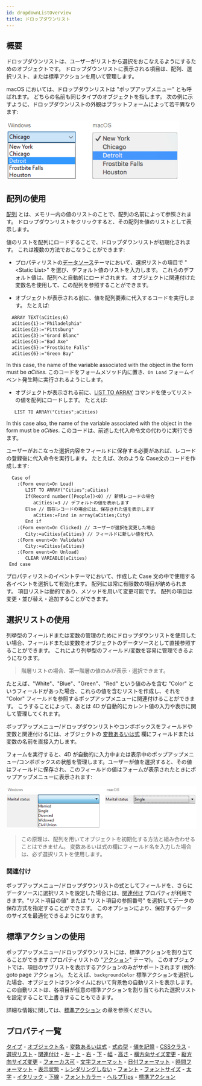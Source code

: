 ```yaml
---
id: dropdownListOverview
title: ドロップダウンリスト
---
```


## 概要

ドロップダウンリストは、ユーザーがリストから選択をおこなえるようにするためのオブジェクトです。 ドロップダウンリストに表示される項目は、配列、選択リスト、または標準アクションを用いて管理します。

macOS においては、ドロップダウンリストは "ポップアップメニュー" とも呼ばれます。 どちらの名前も同じタイプのオブジェクトを指します。 次の例に示すように、ドロップダウンリストの外観はプラットフォームによって若干異なります:

![](assets/en/FormObjects/popupDropdown_appearance.png)


## 配列の使用

[配列](Concepts/arrays.md) とは、メモリー内の値のリストのことで、配列の名前によって参照されます。 ドロップダウンリストをクリックすると、その配列を値のリストとして表示します。

値のリストを配列にロードすることで、ドロップダウンリストが初期化されます。 これは複数の方法でおこなうことができます:

* プロパティリストの[データソース](properties_DataSource.md)テーマにおいて、選択リストの項目で "\<Static List>" を選び、デフォルト値のリストを入力します。 これらのデフォルト値は、配列へと自動的にロードされます。 オブジェクトに関連付けた変数名を使用して、この配列を参照することができます。

* オブジェクトが表示される前に、値を配列要素に代入するコードを実行します。 たとえば:

```4d
  ARRAY TEXT(aCities;6) 
  aCities{1}:="Philadelphia" 
  aCities{2}:="Pittsburg" 
  aCities{3}:="Grand Blanc" 
  aCities{4}:="Bad Axe" 
  aCities{5}:="Frostbite Falls" 
  aCities{6}:="Green Bay" 
```
In this case, the name of the variable associated with the object in the form must be *aCities*. このコードをフォームメソッド内に置き、`On Load` フォームイベント発生時に実行されるようにします。

*  オブジェクトが表示される前に、[LIST TO ARRAY](https://doc.4d.com/4Dv18/4D/18/LIST-TO-ARRAY.301-4504606.ja.html) コマンドを使ってリストの値を配列にロードします。 たとえば:

```4d
   LIST TO ARRAY("Cities";aCities)
```

 In this case also, the name of the variable associated with the object in the form must be *aCities*. このコードは、前述した代入命令文の代わりに実行できます。

ユーザーがおこなった選択内容をフィールドに保存する必要があれば、レコードの登録後に代入命令を実行します。 たとえば、次のような Case文のコードを作成します:

```4d
  Case of
    :(Form event=On Load)
       LIST TO ARRAY("Cities";aCities)
       If(Record number([People])<0) // 新規レコードの場合
          aCities:=3 // デフォルトの値を表示します
       Else // 既存レコードの場合には、保存された値を表示します
          aCities:=Find in array(aCities;City)
       End if
    :(Form event=On Clicked) // ユーザーが選択を変更した場合
       City:=aCities{aCities} // フィールドに新しい値を代入
    :(Form event=On Validate)
       City:=aCities{aCities}
    :(Form event=On Unload)
       CLEAR VARIABLE(aCities)
 End case
```

プロパティリストのイベントテーマにおいて、作成した Case 文の中で使用する各イベントを選択して有効化ます。 配列には常に有限数の項目が納められます。 項目リストは動的であり、メソッドを用いて変更可能です。 配列の項目は変更・並び替え・追加することができます。


## 選択リストの使用

列挙型のフィールドまたは変数の管理のためにドロップダウンリストを使用したい場合、フィールドまたは変数をオブジェクトのデータソースとして直接参照することができます。 これにより列挙型のフィールド/変数を容易に管理できるようになります。
> 階層リストの場合、第一階層の値のみが表示・選択できます。

たとえば、"White"、"Blue"、"Green"、"Red" という値のみを含む "Color" というフィールドがあった場合、これらの値を含むリストを作成し、それを "Color" フィールドを参照するポップアップメニューに関連付けることができます。 こうすることによって、あとは 4D が自動的にカレント値の入力や表示に関して管理してくれます。

ポップアップメニュー/ドロップダウンリストやコンボボックスをフィールドや変数と関連付けるには、オブジェクトの [変数あるいは式](properties_Object.md#変数あるいは式) 欄にフィールドまたは変数の名前を直接入力します。

フォームを実行すると、4D が自動的に入力中または表示中のポップアップメニュー/コンボボックスの状態を管理します。ユーザーが値を選択すると、その値はフィールドに保存され、このフィールドの値はフォームが表示されたときにポップアップメニューに表示されます:

![](assets/en/FormObjects/popupDropdown_choiceList.png)
> この原理は、配列を用いてオブジェクトを初期化する方法と組み合わせることはできません。 変数あるいは式の欄にフィールド名を入力した場合は、必ず選択リストを使用します。

### 関連付け
ポップアップメニュー/ドロップダウンリストの式としてフィールドを、さらにデータソースに選択リストを設定した場合には、[関連付け](properties_DataSource.md#関連付け) プロパティが利用できます。"リスト項目の値" または "リスト項目の参照番号" を選択してデータの保存方式を指定することができます。 このオプションにより、保存するデータのサイズを最適化できるようになります。

## 標準アクションの使用
ポップアップメニュー/ドロップダウンリストには、標準アクションを割り当てることができます (プロパティリストの "[アクション](properties_Action.md#標準アクション)" テーマ)。 このオブジェクトでは、項目のサブリストを表示するアクションのみがサポートされます (例外: goto page アクション)。 たとえば、`backgroundColor` 標準アクションを選択した場合、オブジェクトはランタイムにおいて背景色の自動リストを表示します。 この自動リストは、各項目が任意の標準アクションを割り当てられた選択リストを設定することで上書きすることもできます。

詳細な情報に関しては、[標準アクション](https://doc.4d.com/4Dv18/4D/18/Standard-actions.300-4575620.ja.html) の章を参照ください。

## プロパティ一覧
[タイプ](properties_Object.md#タイプ) - [オブジェクト名](properties_Object.md#オブジェクト名) - [変数あるいは式](properties_Object.md#変数あるいは式) - [式の型](properties_Object.md#式の型) - [値を記憶](properties_Object.md#値を記憶) - [CSSクラス](properties_Object.md#CSSクラス) - [選択リスト](properties_DataSource.md#選択リスト) - [関連付け](properties_DataSource.md#関連付け) - [左](properties_CoordinatesAndSizing.md#左) - [上](properties_CoordinatesAndSizing.md#上) - [右](properties_CoordinatesAndSizing.md#右) - [下](properties_CoordinatesAndSizing.md#下) - [幅](properties_CoordinatesAndSizing.md#幅) - [高さ](properties_CoordinatesAndSizing.md#高さ) - [横方向サイズ変更](properties_ResizingOptions.md#横方向サイズ変更) - [縦方向サイズ変更](properties_ResizingOptions.md#縦方向サイズ変更) - [フォーカス可](properties_Entry.md#フォーカス可) - [文字フォーマット](properties_Display.md#文字フォーマット) - [日付フォーマット](properties_Display.md#日付フォーマット) - [時間フォーマット](properties_Display.md#時間フォーマット) - [表示状態](properties_Display.md#表示状態) - [レンダリングしない](properties_Display.md#レンダリングしない) - [フォント](properties_Text.md#フォント) - [フォントサイズ](properties_Text.md#フォントサイズ) - [太字](properties_Text.md#太字) - [イタリック](properties_Text.md#イタリック) - [下線](properties_Text.md#下線) - [フォントカラー](properties_Text.md#フォントカラー) - [ヘルプTips](properties_Help.md#ヘルプTips) - [標準アクション](properties_Action.md#標準アクション)  